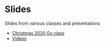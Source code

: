 # Slides
Slides from various classes and presentations

- [Christmas 2020 Go class](xmas-2020/README.md)
- [Videos](https://www.youtube.com/playlist?list=PLoILbKo9rG3skRCj37Kn5Zj803hhiuRK6)

